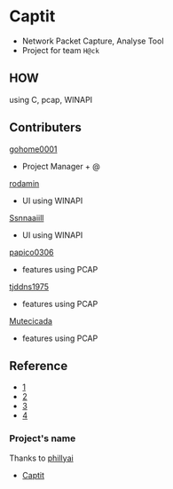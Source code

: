 # Captit

- Network Packet Capture, Analyse Tool
- Project for team `H@ck`

## HOW

using C, pcap, WINAPI

## Contributers

<a href="https://github.com/gohome0001">gohome0001<a/>
- Project Manager + @
  
<a href="https://github.com/rodamin">rodamin</a>
- UI using WINAPI

<a href="https://github.com/Ssnnaaiill">Ssnnaaiill</a>
- UI using WINAPI

<a href="https://github.com/papico0306">papico0306</a>
- features using PCAP

<a href="https://github.com/tjddns1975">tjddns1975</a>
- features using PCAP

<a href="https://github.com/Mutecicada">Mutecicada</a>
- features using PCAP


## Reference

- <a href="http://kama1204.tistory.com/entry/pcap-library">1</a>
- <a href="http://kama1204.tistory.com/entry/Packet-Analyzer-IP">2</a>
- <a href="http://kaspyx.tistory.com/14">3</a>
- <a href="http://sugerent.tistory.com/236">4</a>

### Project's name

Thanks to <a href="https://github.com/phillyai">phillyai</a>
- <a href="http://software.naver.com/software/summary.nhn?softwareId=GWS_001768"> Captit </a>
